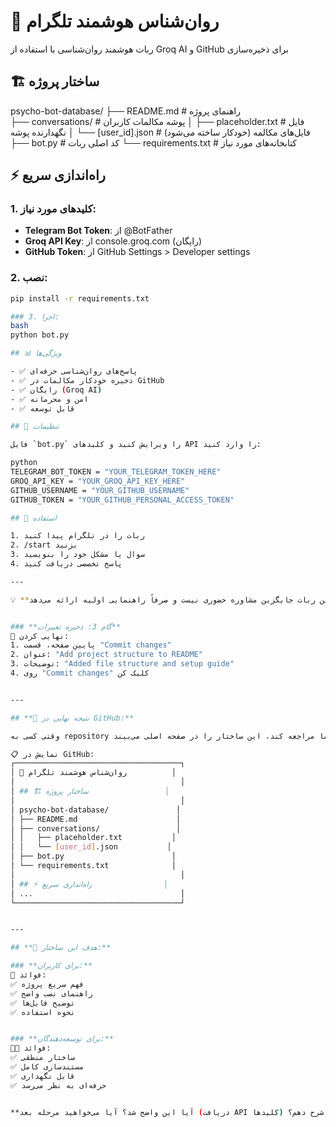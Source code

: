 # 🤖 روان‌شناس هوشمند تلگرام

ربات هوشمند روان‌شناسی با استفاده از Groq AI و GitHub برای ذخیره‌سازی

## 🏗️ ساختار پروژه

psycho-bot-database/
├── README.md              # راهنمای پروژه  
├── conversations/         # پوشه مکالمات کاربران
│   ├── placeholder.txt   # فایل نگهدارنده پوشه
│   └── [user_id].json    # فایل‌های مکالمه (خودکار ساخته می‌شود)
├── bot.py                # کد اصلی ربات
└── requirements.txt      # کتابخانه‌های مورد نیاز

## ⚡ راه‌اندازی سریع

### 1. کلیدهای مورد نیاز:
- **Telegram Bot Token**: از @BotFather
- **Groq API Key**: از console.groq.com (رایگان)
- **GitHub Token**: از GitHub Settings > Developer settings

### 2. نصب:
```bash
pip install -r requirements.txt

### 3. اجرا:
bash
python bot.py

## 📊 ویژگی‌ها

- ✅ پاسخ‌های روان‌شناسی حرفه‌ای
- ✅ ذخیره خودکار مکالمات در GitHub
- ✅ رایگان (Groq AI)
- ✅ امن و محرمانه
- ✅ قابل توسعه

## 🔧 تنظیمات

فایل `bot.py` را ویرایش کنید و کلیدهای API را وارد کنید:

python
TELEGRAM_BOT_TOKEN = "YOUR_TELEGRAM_TOKEN_HERE"
GROQ_API_KEY = "YOUR_GROQ_API_KEY_HERE"
GITHUB_USERNAME = "YOUR_GITHUB_USERNAME"
GITHUB_TOKEN = "YOUR_GITHUB_PERSONAL_ACCESS_TOKEN"

## 📱 استفاده

1. ربات را در تلگرام پیدا کنید
2. /start بزنید
3. سوال یا مشکل خود را بنویسید
4. پاسخ تخصصی دریافت کنید

---

💡 **توجه**: این ربات جایگزین مشاوره حضوری نیست و صرفاً راهنمایی اولیه ارائه می‌دهد.


### **گام 3: ذخیره تغییرات**
💾 نهایی کردن:
1. پایین صفحه، قسمت "Commit changes"
2. عنوان: "Add project structure to README"
3. توضیحات: "Added file structure and setup guide"
4. روی "Commit changes" کلیک کن


---

## **🎨 نتیجه نهایی در GitHub:**

وقتی کسی به repository شما مراجعه کند، این ساختار را در صفحه اصلی می‌بیند:

📋 نمایش در GitHub:
┌─────────────────────────────────────┐
│ 🤖 روان‌شناس هوشمند تلگرام          │
│                                     │
│ ## 🏗️ ساختار پروژه                 │
│                                     │
│ psycho-bot-database/               │
│ ├── README.md                      │
│ ├── conversations/                 │
│ │   ├── placeholder.txt           │
│ │   └── [user_id].json           │
│ ├── bot.py                        │
│ └── requirements.txt              │
│                                     │
│ ## ⚡ راه‌اندازی سریع                │
│ ...                                 │
└─────────────────────────────────────┘


---

## **🎯 هدف این ساختار:**

### **برای کاربران:**
👥 فوائد:
✅ فهم سریع پروژه
✅ راهنمای نصب واضح  
✅ توضیح فایل‌ها
✅ نحوه استفاده


### **برای توسعه‌دهندگان:**
👨‍💻 فوائد:
✅ ساختار منطقی
✅ مستندسازی کامل
✅ قابل نگهداری
✅ حرفه‌ای به نظر می‌رسد


**آیا این واضح شد؟ آیا می‌خواهید مرحله بعد (دریافت API کلیدها) را شرح دهم؟** 🔑
